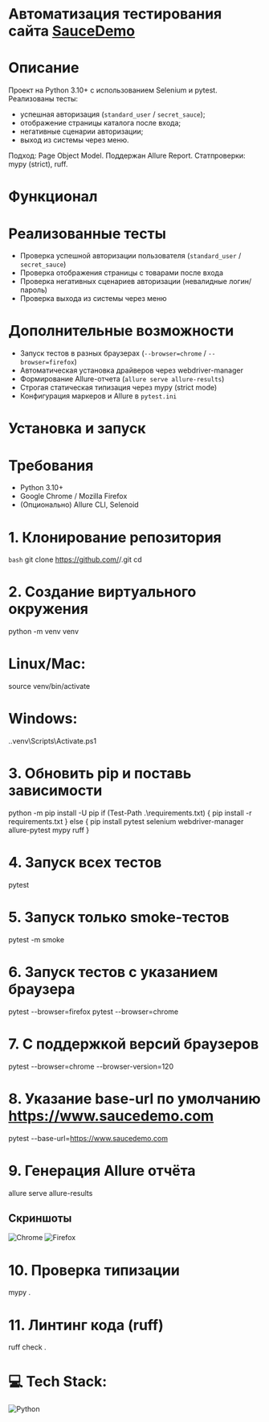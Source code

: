 # Автоматизация тестирования сайта [SauceDemo](https://www.saucedemo.com/)

# Описание
Проект на Python 3.10+ с использованием Selenium и pytest. Реализованы тесты:
- успешная авторизация (`standard_user` / `secret_sauce`);
- отображение страницы каталога после входа;
- негативные сценарии авторизации;
- выход из системы через меню.

Подход: Page Object Model. Поддержан Allure Report. Статпроверки: mypy (strict), ruff.


#  Функционал

# Реализованные тесты
-  Проверка успешной авторизации пользователя (`standard_user` / `secret_sauce`)  
-  Проверка отображения страницы с товарами после входа  
-  Проверка негативных сценариев авторизации (невалидные логин/пароль)  
-  Проверка выхода из системы через меню  

# Дополнительные возможности
- Запуск тестов в разных браузерах (`--browser=chrome` / `--browser=firefox`)  
- Автоматическая установка драйверов через webdriver-manager  
- Формирование Allure-отчета (`allure serve allure-results`)  
- Строгая статическая типизация через mypy (strict mode)  
- Конфигурация маркеров и Allure в `pytest.ini`



#  Установка и запуск

# Требования
- Python 3.10+
- Google Chrome / Mozilla Firefox
- (Опционально) Allure CLI, Selenoid

# 1. Клонирование репозитория
```bash```
git clone https://github.com/<your-username>/<repo-name>.git
cd <repo-name>

# 2. Создание виртуального окружения
python -m venv venv
# Linux/Mac:
source venv/bin/activate
# Windows:
.\.venv\Scripts\Activate.ps1

# 3. Обновить pip и поставь зависимости
python -m pip install -U pip
if (Test-Path .\requirements.txt) {
    pip install -r requirements.txt
} else {
    pip install pytest selenium webdriver-manager allure-pytest mypy ruff
}

# 4. Запуск всех тестов 
pytest

# 5. Запуск только smoke-тестов
pytest -m smoke

# 6. Запуск тестов с указанием браузера
pytest --browser=firefox
pytest --browser=chrome

# 7. С поддержкой версий браузеров
pytest --browser=chrome --browser-version=120

# 8. Указание base-url по умолчанию https://www.saucedemo.com
pytest --base-url=https://www.saucedemo.com

# 9. Генерация Allure отчёта
allure serve allure-results

## Скриншоты

![Chrome](docs/images/chrome.png)
![Firefox](docs/images/firefox.png)

# 10. Проверка типизации
mypy .

# 11. Линтинг кода (ruff)
ruff check .


# 💻 Tech Stack:
![Python](https://img.shields.io/badge/python-3670A0?style=for-the-badge&logo=python&logoColor=ffdd54)
